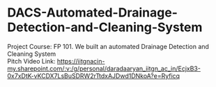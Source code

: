 # DACS-Automated-Drainage-Detection-and-Cleaning-System
Project Course: FP 101. We built an automated Drainage Detection and Cleaning System  
Pitch Video Link: https://iitgnacin-my.sharepoint.com/:v:/g/personal/daradaaryan_iitgn_ac_in/EcjxB3-0x7xDtK-vKCDX7LsBuSDRW2rTtdxAJDwd1DNkoA?e=Ryficq

